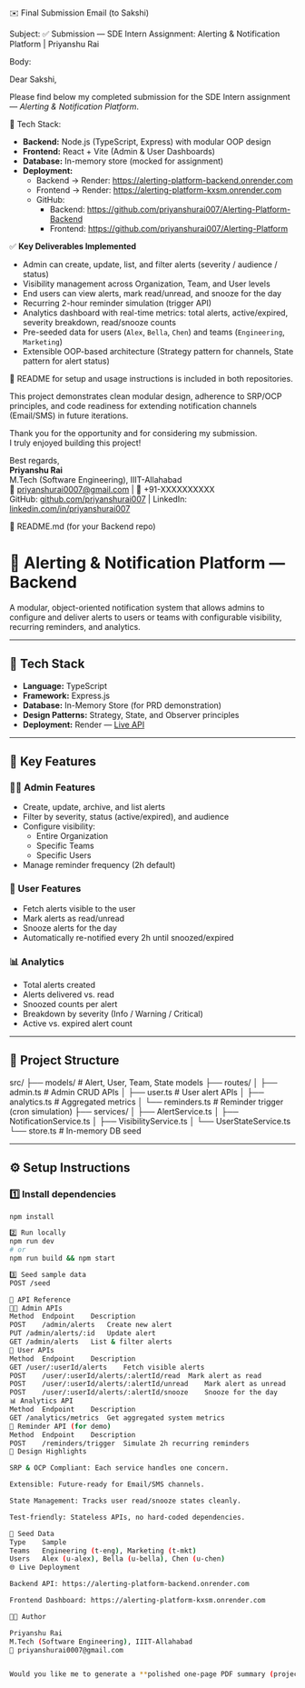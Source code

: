 ✉️ Final Submission Email (to Sakshi)

Subject:
✅ Submission — SDE Intern Assignment: Alerting & Notification Platform | Priyanshu Rai

Body:

Dear Sakshi,

Please find below my completed submission for the SDE Intern assignment — *Alerting & Notification Platform*.

🔹 Tech Stack:
- **Backend:** Node.js (TypeScript, Express) with modular OOP design
- **Frontend:** React + Vite (Admin & User Dashboards)
- **Database:** In-memory store (mocked for assignment)
- **Deployment:** 
  - Backend → Render: https://alerting-platform-backend.onrender.com
  - Frontend → Render: https://alerting-platform-kxsm.onrender.com
  - GitHub:
    - Backend: https://github.com/priyanshurai007/Alerting-Platform-Backend
    - Frontend: https://github.com/priyanshurai007/Alerting-Platform

✅ **Key Deliverables Implemented**
- Admin can create, update, list, and filter alerts (severity / audience / status)
- Visibility management across Organization, Team, and User levels
- End users can view alerts, mark read/unread, and snooze for the day
- Recurring 2-hour reminder simulation (trigger API)
- Analytics dashboard with real-time metrics: total alerts, active/expired, severity breakdown, read/snooze counts
- Pre-seeded data for users (`Alex`, `Bella`, `Chen`) and teams (`Engineering`, `Marketing`)
- Extensible OOP-based architecture (Strategy pattern for channels, State pattern for alert status)

🧩 README for setup and usage instructions is included in both repositories.

This project demonstrates clean modular design, adherence to SRP/OCP principles, and code readiness for extending notification channels (Email/SMS) in future iterations.

Thank you for the opportunity and for considering my submission.  
I truly enjoyed building this project!

Best regards,  
**Priyanshu Rai**  
M.Tech (Software Engineering), IIIT-Allahabad  
📧 priyanshurai0007@gmail.com | 📱 +91-XXXXXXXXXX  
GitHub: [github.com/priyanshurai007](https://github.com/priyanshurai007) | LinkedIn: [linkedin.com/in/priyanshurai007](https://linkedin.com/in/priyanshurai007)

🧾 README.md (for your Backend repo)
# 🧠 Alerting & Notification Platform — Backend

A modular, object-oriented notification system that allows admins to configure and deliver alerts to users or teams with configurable visibility, recurring reminders, and analytics.

---

## 🚀 Tech Stack
- **Language:** TypeScript
- **Framework:** Express.js
- **Database:** In-Memory Store (for PRD demonstration)
- **Design Patterns:** Strategy, State, and Observer principles
- **Deployment:** Render — [Live API](https://alerting-platform-backend.onrender.com)

---

## 🧩 Key Features
### 👩‍💼 Admin Features
- Create, update, archive, and list alerts
- Filter by severity, status (active/expired), and audience
- Configure visibility:
  - Entire Organization
  - Specific Teams
  - Specific Users
- Manage reminder frequency (2h default)

### 👤 User Features
- Fetch alerts visible to the user
- Mark alerts as read/unread
- Snooze alerts for the day
- Automatically re-notified every 2h until snoozed/expired

### 📊 Analytics
- Total alerts created
- Alerts delivered vs. read
- Snoozed counts per alert
- Breakdown by severity (Info / Warning / Critical)
- Active vs. expired alert count

---

## 🧱 Project Structure


src/
├── models/ # Alert, User, Team, State models
├── routes/
│ ├── admin.ts # Admin CRUD APIs
│ ├── user.ts # User alert APIs
│ ├── analytics.ts # Aggregated metrics
│ └── reminders.ts # Reminder trigger (cron simulation)
├── services/
│ ├── AlertService.ts
│ ├── NotificationService.ts
│ ├── VisibilityService.ts
│ └── UserStateService.ts
└── store.ts # In-memory DB seed


---

## ⚙️ Setup Instructions
### 1️⃣ Install dependencies
```bash
npm install

2️⃣ Run locally
npm run dev
# or
npm run build && npm start

3️⃣ Seed sample data
POST /seed

🧪 API Reference
👩‍💼 Admin APIs
Method	Endpoint	Description
POST	/admin/alerts	Create new alert
PUT	/admin/alerts/:id	Update alert
GET	/admin/alerts	List & filter alerts
👤 User APIs
Method	Endpoint	Description
GET	/user/:userId/alerts	Fetch visible alerts
POST	/user/:userId/alerts/:alertId/read	Mark alert as read
POST	/user/:userId/alerts/:alertId/unread	Mark alert as unread
POST	/user/:userId/alerts/:alertId/snooze	Snooze for the day
📊 Analytics API
Method	Endpoint	Description
GET	/analytics/metrics	Get aggregated system metrics
🔁 Reminder API (for demo)
Method	Endpoint	Description
POST	/reminders/trigger	Simulate 2h recurring reminders
🧠 Design Highlights

SRP & OCP Compliant: Each service handles one concern.

Extensible: Future-ready for Email/SMS channels.

State Management: Tracks user read/snooze states cleanly.

Test-friendly: Stateless APIs, no hard-coded dependencies.

👥 Seed Data
Type	Sample
Teams	Engineering (t-eng), Marketing (t-mkt)
Users	Alex (u-alex), Bella (u-bella), Chen (u-chen)
🌐 Live Deployment

Backend API: https://alerting-platform-backend.onrender.com

Frontend Dashboard: https://alerting-platform-kxsm.onrender.com

🧑‍💻 Author

Priyanshu Rai
M.Tech (Software Engineering), IIIT-Allahabad
📧 priyanshurai0007@gmail.com


Would you like me to generate a **polished one-page PDF summary (project + architecture + endpoints)**
